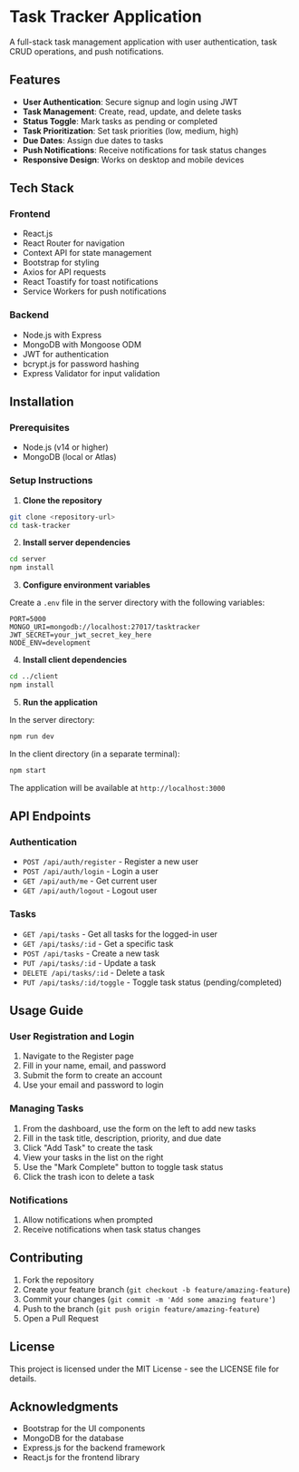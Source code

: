 # Task Tracker Application

A full-stack task management application with user authentication, task CRUD operations, and push notifications.

## Features

- **User Authentication**: Secure signup and login using JWT
- **Task Management**: Create, read, update, and delete tasks
- **Status Toggle**: Mark tasks as pending or completed
- **Task Prioritization**: Set task priorities (low, medium, high)
- **Due Dates**: Assign due dates to tasks
- **Push Notifications**: Receive notifications for task status changes
- **Responsive Design**: Works on desktop and mobile devices

## Tech Stack

### Frontend
- React.js
- React Router for navigation
- Context API for state management
- Bootstrap for styling
- Axios for API requests
- React Toastify for toast notifications
- Service Workers for push notifications

### Backend
- Node.js with Express
- MongoDB with Mongoose ODM
- JWT for authentication
- bcrypt.js for password hashing
- Express Validator for input validation

## Installation

### Prerequisites
- Node.js (v14 or higher)
- MongoDB (local or Atlas)

### Setup Instructions

1. **Clone the repository**

```bash
git clone <repository-url>
cd task-tracker
```

2. **Install server dependencies**

```bash
cd server
npm install
```

3. **Configure environment variables**

Create a `.env` file in the server directory with the following variables:
```
PORT=5000
MONGO_URI=mongodb://localhost:27017/tasktracker
JWT_SECRET=your_jwt_secret_key_here
NODE_ENV=development
```

4. **Install client dependencies**

```bash
cd ../client
npm install
```

5. **Run the application**

In the server directory:
```bash
npm run dev
```

In the client directory (in a separate terminal):
```bash
npm start
```

The application will be available at `http://localhost:3000`

## API Endpoints

### Authentication
- `POST /api/auth/register` - Register a new user
- `POST /api/auth/login` - Login a user
- `GET /api/auth/me` - Get current user
- `GET /api/auth/logout` - Logout user

### Tasks
- `GET /api/tasks` - Get all tasks for the logged-in user
- `GET /api/tasks/:id` - Get a specific task
- `POST /api/tasks` - Create a new task
- `PUT /api/tasks/:id` - Update a task
- `DELETE /api/tasks/:id` - Delete a task
- `PUT /api/tasks/:id/toggle` - Toggle task status (pending/completed)

## Usage Guide

### User Registration and Login
1. Navigate to the Register page
2. Fill in your name, email, and password
3. Submit the form to create an account
4. Use your email and password to login

### Managing Tasks
1. From the dashboard, use the form on the left to add new tasks
2. Fill in the task title, description, priority, and due date
3. Click "Add Task" to create the task
4. View your tasks in the list on the right
5. Use the "Mark Complete" button to toggle task status
6. Click the trash icon to delete a task

### Notifications
1. Allow notifications when prompted
2. Receive notifications when task status changes

## Contributing

1. Fork the repository
2. Create your feature branch (`git checkout -b feature/amazing-feature`)
3. Commit your changes (`git commit -m 'Add some amazing feature'`)
4. Push to the branch (`git push origin feature/amazing-feature`)
5. Open a Pull Request

## License

This project is licensed under the MIT License - see the LICENSE file for details.

## Acknowledgments

- Bootstrap for the UI components
- MongoDB for the database
- Express.js for the backend framework
- React.js for the frontend library
